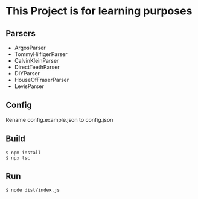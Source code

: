 # This Project is for learning purposes

## Parsers
- ArgosParser
- TommyHilfigerParser
- CalvinKleinParser
- DirectTeethParser
- DIYParser
- HouseOfFraserParser
- LevisParser

## Config
Rename config.example.json to config.json

## Build

```
$ npm install
$ npx tsc
```

## Run

`$ node dist/index.js`